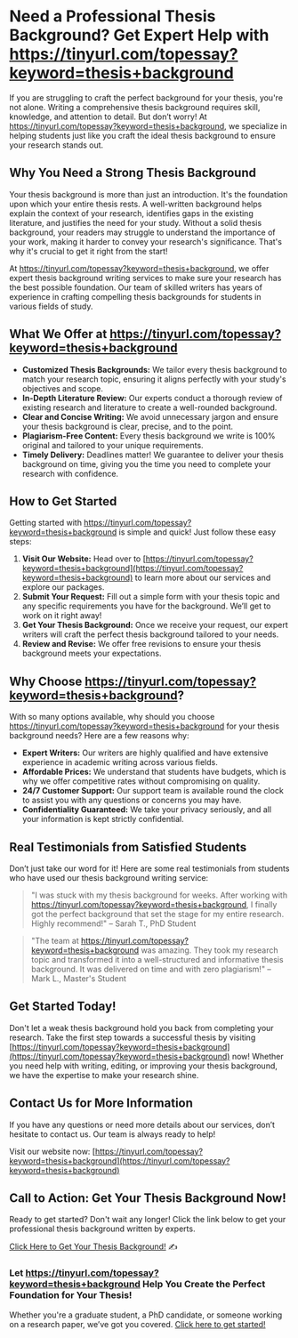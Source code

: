 # Need a Professional Thesis Background? Get Expert Help with https://tinyurl.com/topessay?keyword=thesis+background

If you are struggling to craft the perfect background for your thesis, you're not alone. Writing a comprehensive thesis background requires skill, knowledge, and attention to detail. But don’t worry! At https://tinyurl.com/topessay?keyword=thesis+background, we specialize in helping students just like you craft the ideal thesis background to ensure your research stands out.

## Why You Need a Strong Thesis Background

Your thesis background is more than just an introduction. It's the foundation upon which your entire thesis rests. A well-written background helps explain the context of your research, identifies gaps in the existing literature, and justifies the need for your study. Without a solid thesis background, your readers may struggle to understand the importance of your work, making it harder to convey your research's significance. That's why it's crucial to get it right from the start!

At https://tinyurl.com/topessay?keyword=thesis+background, we offer expert thesis background writing services to make sure your research has the best possible foundation. Our team of skilled writers has years of experience in crafting compelling thesis backgrounds for students in various fields of study.

## What We Offer at https://tinyurl.com/topessay?keyword=thesis+background

- **Customized Thesis Backgrounds:** We tailor every thesis background to match your research topic, ensuring it aligns perfectly with your study's objectives and scope.
- **In-Depth Literature Review:** Our experts conduct a thorough review of existing research and literature to create a well-rounded background.
- **Clear and Concise Writing:** We avoid unnecessary jargon and ensure your thesis background is clear, precise, and to the point.
- **Plagiarism-Free Content:** Every thesis background we write is 100% original and tailored to your unique requirements.
- **Timely Delivery:** Deadlines matter! We guarantee to deliver your thesis background on time, giving you the time you need to complete your research with confidence.

## How to Get Started

Getting started with https://tinyurl.com/topessay?keyword=thesis+background is simple and quick! Just follow these easy steps:

1. **Visit Our Website:** Head over to [https://tinyurl.com/topessay?keyword=thesis+background](https://tinyurl.com/topessay?keyword=thesis+background) to learn more about our services and explore our packages.
2. **Submit Your Request:** Fill out a simple form with your thesis topic and any specific requirements you have for the background. We’ll get to work on it right away!
3. **Get Your Thesis Background:** Once we receive your request, our expert writers will craft the perfect thesis background tailored to your needs.
4. **Review and Revise:** We offer free revisions to ensure your thesis background meets your expectations.

## Why Choose https://tinyurl.com/topessay?keyword=thesis+background?

With so many options available, why should you choose https://tinyurl.com/topessay?keyword=thesis+background for your thesis background needs? Here are a few reasons why:

- **Expert Writers:** Our writers are highly qualified and have extensive experience in academic writing across various fields.
- **Affordable Prices:** We understand that students have budgets, which is why we offer competitive rates without compromising on quality.
- **24/7 Customer Support:** Our support team is available round the clock to assist you with any questions or concerns you may have.
- **Confidentiality Guaranteed:** We take your privacy seriously, and all your information is kept strictly confidential.

## Real Testimonials from Satisfied Students

Don’t just take our word for it! Here are some real testimonials from students who have used our thesis background writing service:

> "I was stuck with my thesis background for weeks. After working with https://tinyurl.com/topessay?keyword=thesis+background, I finally got the perfect background that set the stage for my entire research. Highly recommend!" – Sarah T., PhD Student

> "The team at https://tinyurl.com/topessay?keyword=thesis+background was amazing. They took my research topic and transformed it into a well-structured and informative thesis background. It was delivered on time and with zero plagiarism!" – Mark L., Master's Student

## Get Started Today!

Don't let a weak thesis background hold you back from completing your research. Take the first step towards a successful thesis by visiting [https://tinyurl.com/topessay?keyword=thesis+background](https://tinyurl.com/topessay?keyword=thesis+background) now! Whether you need help with writing, editing, or improving your thesis background, we have the expertise to make your research shine.

## Contact Us for More Information

If you have any questions or need more details about our services, don’t hesitate to contact us. Our team is always ready to help!

Visit our website now: [https://tinyurl.com/topessay?keyword=thesis+background](https://tinyurl.com/topessay?keyword=thesis+background)

## Call to Action: Get Your Thesis Background Now!

Ready to get started? Don't wait any longer! Click the link below to get your professional thesis background written by experts.

[Click Here to Get Your Thesis Background!](https://tinyurl.com/topessay?keyword=thesis+background) ✍️

### Let https://tinyurl.com/topessay?keyword=thesis+background Help You Create the Perfect Foundation for Your Thesis!

Whether you're a graduate student, a PhD candidate, or someone working on a research paper, we’ve got you covered. [Click here to get started!](https://tinyurl.com/topessay?keyword=thesis+background)
